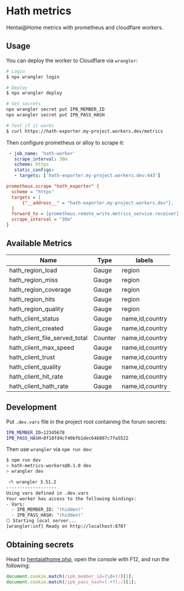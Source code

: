# Hath metrics
Hentai@Home metrics with prometheus and cloudflare workers.

## Usage
You can deploy the worker to Cloudflare via `wrangler`:

```bash
# Login
$ npx wrangler login

# Deploy
$ npx wrangler deploy

# Set secrets
npx wrangler secret put IPB_MEMBER_ID
npx wrangler secret put IPB_PASS_HASH

# Test if it works
$ curl https://hath-exporter.my-project.workers.dev/metrics
```

Then configure prometheus or alloy to scrape it:
```yaml
 - job_name: 'hath-worker'
   scrape_interval: 30m
   scheme: https
   static_configs:
   - targets: ['hath-exporter.my-project.workers.dev:443']
```

```ini
prometheus.scrape "hath_exporter" {
  scheme = "https"
  targets = [
      {"__address__" = "hath-exporter.my-project.workers.dev"},
  ]
  forward_to = [prometheus.remote_write.metrics_service.receiver]
  scrape_interval = "30m"
}
```

## Available Metrics
| Name                          | Type    | labels          |
|-------------------------------|---------|-----------------|
| hath_region_load              | Gauge   | region          |
| hath_region_miss              | Gauge   | region          |
| hath_region_coverage          | Gauge   | region          |
| hath_region_hits              | Gauge   | region          |
| hath_region_quality           | Gauge   | region          |
| hath_client_status            | Gauge   | name,id,country |
| hath_client_created           | Gauge   | name,id,country |
| hath_client_file_served_total | Counter | name,id,country |
| hath_client_max_speed         | Gauge   | name,id,country |
| hath_client_trust             | Gauge   | name,id,country |
| hath_client_quality           | Gauge   | name,id,country |
| hath_client_hit_rate          | Gauge   | name,id,country |
| hath_client_hath_rate         | Gauge   | name,id,country |

## Development
Put `.dev.vars` file in the project root containing the forum secrets:

```sh
IPB_MEMBER_ID=12345678
IPB_PASS_HASH=0f18fd4cf40bfb1dec646807c7fa5522
```

Then use `wrangler` via `npm run dev`:
```sh
$ npm run dev
> hath-metrics-workers@0.1.0 dev
> wrangler dev

 ⛅️ wrangler 3.51.2
-------------------
Using vars defined in .dev.vars
Your worker has access to the following bindings:
- Vars:
  - IPB_MEMBER_ID: "(hidden)"
  - IPB_PASS_HASH: "(hidden)"
⎔ Starting local server...
[wrangler:inf] Ready on http://localhost:8787
```

## Obtaining secrets
Head to [hentaiathome.php][1], open the console with F12, and run the following:

```js
document.cookie.match(/ipb_member_id=(\d+)/)[1];
document.cookie.match(/ipb_pass_hash=(.+?);/)[1];
```

[1]: https://e-hentai.org/hentaiathome.php